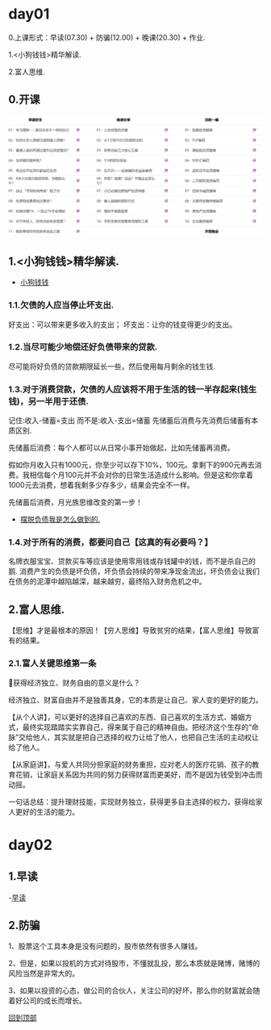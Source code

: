 #  day01


0.上课形式：早读(07.30) + 防骗(12.00) + 晚课(20.30) + 作业.

1.<小狗钱钱>精华解读.

2.富人思维.
##  0.开课

![目录](./pic/day1_1.png)

##  1.<小狗钱钱>精华解读.

 - [小狗钱钱](./doc/小狗钱钱.pdf)

### 1.1.欠债的人应当停止坏支出.
好支出：可以带来更多收入的支出；
坏支出：让你的钱变得更少的支出。

### 1.2.当尽可能少地偿还好负债带来的贷款.
尽可能将好负债的贷款期限延长一些，然后使用每月剩余的钱生钱.

### 1.3.对于消费贷款，欠债的人应该将不用于生活的钱一半存起来(钱生钱)，另一半用于还债.
记住:收入-储蓄=支出
而不是:收入-支出=储蓄
先储蓄后消费与先消费后储蓄有本质区别.

先储蓄后消费：每个人都可以从日常小事开始做起，比如先储蓄再消费。

假如你月收入只有1000元，你至少可以存下10%，100元。拿剩下的900元再去消费。我相信每个月100元并不会对你的日常生活造成什么影响。但是这和你拿着1000元去消费，想着我剩多少存多少，结果会完全不一样。

先储蓄后消费，月光族思维改变的第一步！

- [摆脱负债我是怎么做到的.](https://mp.weixin.qq.com/s?__biz=MzUyMTMzNzIwMg==&mid=2247483703&idx=1&sn=469de539e93691a59ddc8a571afa3997&chksm=f9dde12aceaa683c2ad6fb09fb199bda45e36402802b9e18c8e06c19ca65c4dc587edc8ec482&mpshare=1&scene=1&srcid=12197ICdhFHd1L7BWc6ilu0K&sharer_sharetime=1576741529639&sharer_shareid=7f2ef8062db941cd6f362e2b47bfec4b&exportkey=A4dMkMXTbRj3ESLC3RlrBUw%3D&pass_ticket=ZYSINZZTwwYR48b5EB%2FaOYIfTcAzsEvb7Fj4FaohLuwq8dA9HrUINDNmt09UtcwG#rd)

### 1.4.对于所有的消费，都要问自己【这真的有必要吗？】

名牌衣服宝宝、贷款买车等应该是使用零用钱或存钱罐中的钱，而不是杀自己的鹅.
消费产生的负债是坏负债，坏负债会持续的带来净现金流出，坏负债会让我们在债务的泥潭中越陷越深，越来越穷，最终陷入财务危机之中。


##  2.富人思维.
【思维】才是最根本的原因！【穷人思维】导致贫穷的结果，【富人思维】导致富有的结果。


###  2.1.富人关键思维第一条
🔆获得经济独立、财务自由的意义是什么？

经济独立、财富自由并不是独善其身，它的本质是让自己、家人变的更好的能力。

【从个人讲】，可以更好的选择自己喜欢的东西、自己喜欢的生活方式、婚姻方式，最终实现踏踏实实靠自己，得来属于自己的精神自由。把经济这个生存的“命脉”交给他人，其实就是把自己选择的权力让给了他人，也把自己生活的主动权让给了他人。

【从家庭讲】，与爱人共同分担家庭的财务重担，应对老人的医疗花销、孩子的教育花销，让家庭关系因为共同的努力获得财富而更美好，而不是因为钱受到冲击而动摇。

一句话总结：提升理财技能，实现财务独立，获得更多自主选择的权力，获得给家人更好的生活的能力。





# day02

##  1.早读
-[早读](http://xiaobai.yaocaiwuziyou.com/index.php/Home/OldTest/Zao?num=1)


##  2.防骗

1、股票这个工具本身是没有问题的，股市依然有很多人赚钱。

2、但是，如果以投机的方式对待股市，不懂就乱投，那么本质就是赌博，赌博的风险当然是非常大的。

3、如果以投资的心态，做公司的合伙人，关注公司的好坏，那么你的财富就会随着好公司的成长而增长。













[回到顶部](#readme)





